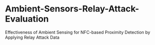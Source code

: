 # Ambient-Sensors-Relay-Attack-Evaluation
Effectiveness of Ambient Sensing for NFC-based Proximity Detection by Applying Relay Attack Data
